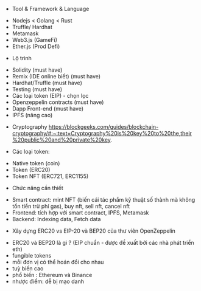 - Tool & Framework & Language
+ Nodejs < Golang < Rust
+ Truffle/ Hardhat
+ Metamask
+ Web3.js (GameFi)
+ Ether.js (Prod Defi)


- Lộ trình
+ Solidity (must have)
+ Remix (IDE online biết) (must have)
+ Hardhat/Truffle (must have)
+ Testing (must have)
+ Các loại token (EIP) - chọn lọc
+ Openzeppelin contracts (must have)
+ Dapp Front-end (must have)
+ IPFS (nâng cao)

- Cryptography https://blockgeeks.com/guides/blockchain-cryptography/#:~:text=Cryptography%20is%20key%20to%20the,their%20public%20and%20private%20key.

- Các loại token: 
+ Native token (coin)
+ Token (ERC20)
+ Token NFT (ERC721, ERC1155)


- Chức năng cần thiết
+ Smart contract: mint NFT (biến cái tác phẩm kỹ thuật số thành mà không tốn tiền trừ phí gas), buy nft, sell nft, cancel nft
+ Frontend: tích hợp với smart contract, IPFS, Metamask
+ Backend: Indexing data, Fetch data



- Xây dựng ERC20 vs EIP-20 và BEP20 của thư viên OpenZeppelin
+ ERC20 và BEP20 là gì ? (EIP chuẩn - được đề xuất bởi các nhà phát triển eth)
+ fungible tokens
+ mỗi đơn vị có thể hoán đổi cho nhau
+ tuỳ biến cao
+ phổ biến : Ethereum và Binance
+ nhược điểm: dễ bị mạo danh